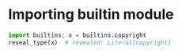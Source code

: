 # Importing builtin module

```py
import builtins; x = builtins.copyright
reveal_type(x)  # revealed: Literal[copyright]
```
